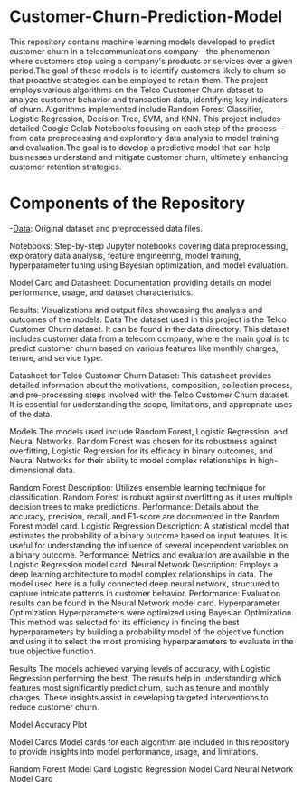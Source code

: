 # Customer-Churn-Prediction-Model
This repository contains machine learning models developed to predict customer churn in a telecommunications company—the phenomenon where customers stop using a company's products or services over a given period.The goal of these models is to identify customers likely to churn so that proactive strategies can be employed to retain them. The project employs various algorithms on the Telco Customer Churn dataset to analyze customer behavior and transaction data, identifying key indicators of churn. Algorithms implemented include Random Forest Classifier, Logistic Regression, Decision Tree, SVM, and KNN. This project includes detailed Google Colab Notebooks focusing on each step of the process—from data preprocessing and exploratory data analysis to model training and evaluation.The goal is to develop a predictive model that can help businesses understand and mitigate customer churn, ultimately enhancing customer retention strategies.

# Components of the Repository
-[Data](URL): Original dataset and preprocessed data files.

Notebooks: Step-by-step Jupyter notebooks covering data preprocessing, exploratory data analysis, feature engineering, model training, hyperparameter tuning using Bayesian optimization, and model evaluation.

Model Card and Datasheet: Documentation providing details on model performance, usage, and dataset characteristics.

Results: Visualizations and output files showcasing the analysis and outcomes of the models.
Data
The dataset used in this project is the Telco Customer Churn dataset. It can be found in the data directory. This dataset includes customer data from a telecom company, where the main goal is to predict customer churn based on various features like monthly charges, tenure, and service type.

Datasheet for Telco Customer Churn Dataset: This datasheet provides detailed information about the motivations, composition, collection process, and pre-processing steps involved with the Telco Customer Churn dataset. It is essential for understanding the scope, limitations, and appropriate uses of the data.

Models
The models used include Random Forest, Logistic Regression, and Neural Networks. Random Forest was chosen for its robustness against overfitting, Logistic Regression for its efficacy in binary outcomes, and Neural Networks for their ability to model complex relationships in high-dimensional data.

Random Forest
Description: Utilizes ensemble learning technique for classification. Random Forest is robust against overfitting as it uses multiple decision trees to make predictions.
Performance: Details about the accuracy, precision, recall, and F1-score are documented in the Random Forest model card.
Logistic Regression
Description: A statistical model that estimates the probability of a binary outcome based on input features. It is useful for understanding the influence of several independent variables on a binary outcome.
Performance: Metrics and evaluation are available in the Logistic Regression model card.
Neural Network
Description: Employs a deep learning architecture to model complex relationships in data. The model used here is a fully connected deep neural network, structured to capture intricate patterns in customer behavior.
Performance: Evaluation results can be found in the Neural Network model card.
Hyperparameter Optimization
Hyperparameters were optimized using Bayesian Optimization. This method was selected for its efficiency in finding the best hyperparameters by building a probability model of the objective function and using it to select the most promising hyperparameters to evaluate in the true objective function.

Results
The models achieved varying levels of accuracy, with Logistic Regression performing the best. The results help in understanding which features most significantly predict churn, such as tenure and monthly charges. These insights assist in developing targeted interventions to reduce customer churn.

Model Accuracy Plot

Model Cards
Model cards for each algorithm are included in this repository to provide insights into model performance, usage, and limitations.

Random Forest Model Card
Logistic Regression Model Card
Neural Network Model Card
